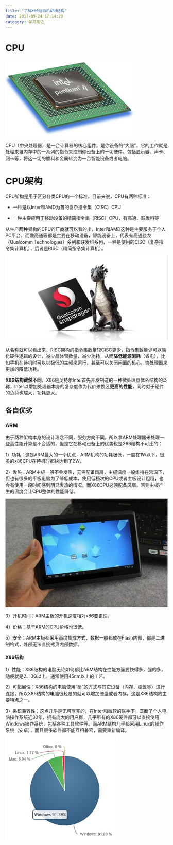 ```yaml
---
title: "了解X86结构和ARM结构"
date: 2017-09-24 17:14:29
category: 学习笔记
---
```


# CPU

![](/pics/2017/09/2402.jpg)

CPU（中央处理器）是一台计算器的核心组件，是你设备的“大脑”，它的工作就是处理来自内存中的一系列的指令来控制你设备上的一切硬件，包括显示器、声卡、网卡等，将这一切的塑料和金属转变为一台智能设备或者电脑。

# CPU架构

CPU架构是用于区分各类CPU的一个标准，目前来说，CPU有两种标准：

- 一种是以Inter和AMD为首的复杂指令集（CISC）CPU

- 一种主要应用于移动设备的精简指令集（RISC）CPU，有高通、联发科等


从生产两种架构的CPU的厂商就可以看的出，Inter和AMD这种是主要服务于个人PC平台，而像高通等都是主要在移动设备，智能设备上，代表有高通骁龙（Qualcomm Technologies）系列和联发科系列，一种是使用的CISC（复杂指令集计算机），后者是RISC（精简指令集计算机）。


![](/pics/2017/09/2403.jpg)


从名称就可以看出来，RISC架构的指令集数量较CISC更少，指令集数量少可以简化硬件逻辑的设计，减少晶体管数量，减少功耗，从而**降低能源消耗**（省电），比如手机在待机时可以以极低的主频来运行，甚至可以关闭闲置的核心，协处理器来更加的降低功耗。

**X86结构截然不同**，X86是英特尔Intel首先开发制造的一种微处理器体系结构的泛称，Inter以增加处理器本身的复杂度作为代价来换区**更高的性能**，同时对于硬件的负荷也越大，功耗更大。

## 各自优劣

### ARM

由于两种架构本身的设计理念不同，服务方向不同，所以拿ARM处理器来处理一些高性能计算是不合适的，但是它在移动设备上的优势也是X86结构不可比的：

1）功耗：这是ARM最大的一个优点，ARM机构的功耗极低，一般在1W以下，很多的x86CPU在待机时都快达到了2W。

2）发热：ARM主板一般不会发热，无需配备风扇，主板温度一般维持在常温下，但也有很多的平板电脑为了降低成本，使用低档次的CPU或者主板设计粗糙，也会有使用一段时间感到明显发热的情况。而X86CPU必须配备风扇，否则主板产生的温度会让CPU整体的性能降低。

![](/pics/2017/09/2404.jpg)

3）开机时间：ARM主板的开机速度相对x86要更快。

4）价格：基于ARM的CPU价格也很低。

5）安全：ARM主板都采用高度集成方式，数据一般都放在Flash内部，都是二进制格式，外部无法直接拷贝内部数据。

#### X86结构

1）性能：X86结构的电脑无论如何都比ARM结构在性能方面要快得多，强的多，随便就是2、3G以上，通常使用45nm以上的工艺。

2）可拓展性：X86结构的电脑使用“桥”的方式与其它设备（内存、硬盘等）进行连接，所以X86结构的电脑很轻易的就可以增加硬盘或者内存，这是X86结构的主要特点之一。

3）系统兼容性：这点几乎是无可厚非的，在Inter和微软的联手下，垄断了个人电脑操作系统近30年，拥有庞大的用户群，几乎所有的X86硬件都可以直接使用Windows操作系统，包括各种工具软件等。而ARM结构几乎都采用Linux的操作系统（安卓），而且很多软件都不能互相兼容，需要重新编译。


![](/pics/2017/09/2401.jpg)



